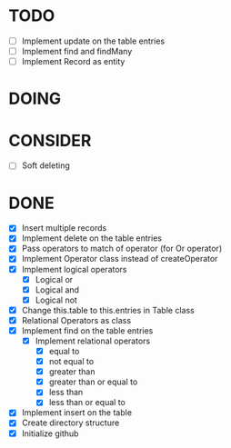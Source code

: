 # TODO

- [ ] Implement update on the table entries
- [ ] Implement find and findMany
- [ ] Implement Record as entity

# DOING

# CONSIDER 

- [ ] Soft deleting

# DONE

- [x] Insert multiple records
- [x] Implement delete on the table entries
- [x] Pass operators to match of operator (for Or operator)
- [x] Implement Operator class instead of createOperator
- [x] Implement logical operators
    - [x] Logical or
    - [x] Logical and
    - [x] Logical not
- [x] Change this.table to this.entries in Table class
- [x] Relational Operators as class
- [x] Implement find on the table entries
  - [x] Implement relational operators
    - [x] equal to
    - [x] not equal to
    - [x] greater than
    - [x] greater than or equal to
    - [x] less than 
    - [x] less than or equal to
- [x] Implement insert on the table
- [x] Create directory structure
- [x] Initialize github
